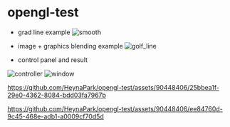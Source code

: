 # opengl-test



- grad line example
![smooth](https://github.com/HeynaPark/opengl-test/assets/90448406/9b51ae24-60ef-4a17-b4b2-876ab0bb81f9)


- image + graphics blending example
![golf_line](https://github.com/HeynaPark/opengl-test/assets/90448406/e2f7bbf2-d0b6-4471-922d-053c8ae8b38c)


- control panel and result

![controller](https://github.com/HeynaPark/opengl-test/assets/90448406/650f01fd-6970-4597-a977-a97503d2e611)
![window](https://github.com/HeynaPark/opengl-test/assets/90448406/3e983353-fbc5-4398-9ed8-e1e18a8353f2)






https://github.com/HeynaPark/opengl-test/assets/90448406/25bbea1f-29e0-4362-8084-bdd03fa7967b


https://github.com/HeynaPark/opengl-test/assets/90448406/ee84760d-9c45-468e-adb1-a0009cf70d5d

